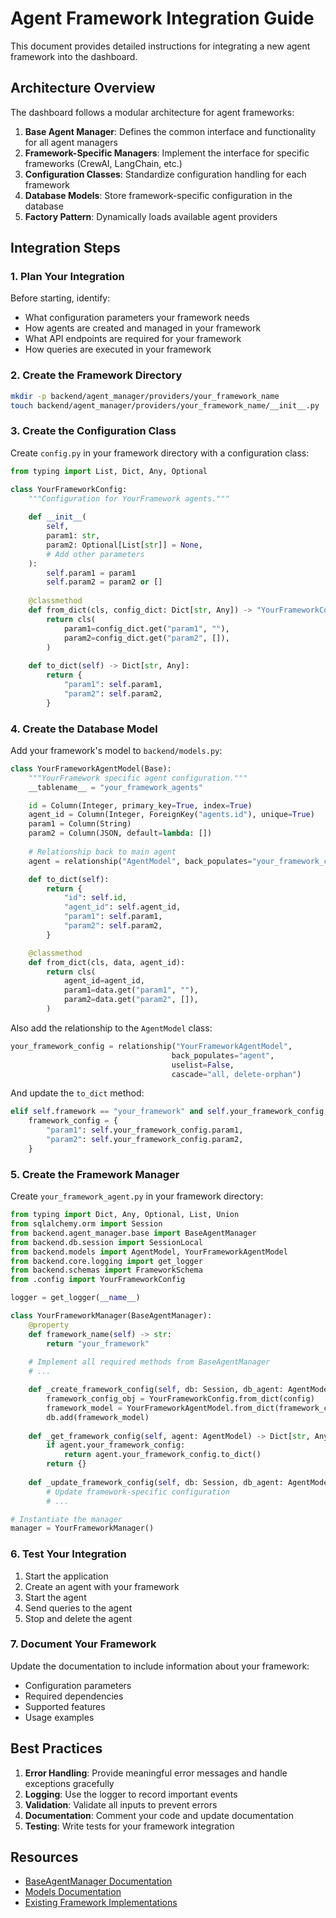# Agent Framework Integration Guide

This document provides detailed instructions for integrating a new agent framework into the dashboard.

## Architecture Overview

The dashboard follows a modular architecture for agent frameworks:

1. **Base Agent Manager**: Defines the common interface and functionality for all agent managers
2. **Framework-Specific Managers**: Implement the interface for specific frameworks (CrewAI, LangChain, etc.)
3. **Configuration Classes**: Standardize configuration handling for each framework
4. **Database Models**: Store framework-specific configuration in the database
5. **Factory Pattern**: Dynamically loads available agent providers

## Integration Steps

### 1. Plan Your Integration

Before starting, identify:

- What configuration parameters your framework needs
- How agents are created and managed in your framework
- What API endpoints are required for your framework
- How queries are executed in your framework

### 2. Create the Framework Directory

```bash
mkdir -p backend/agent_manager/providers/your_framework_name
touch backend/agent_manager/providers/your_framework_name/__init__.py
```

### 3. Create the Configuration Class

Create `config.py` in your framework directory with a configuration class:

```python
from typing import List, Dict, Any, Optional

class YourFrameworkConfig:
    """Configuration for YourFramework agents."""
    
    def __init__(
        self, 
        param1: str,
        param2: Optional[List[str]] = None,
        # Add other parameters
    ):
        self.param1 = param1
        self.param2 = param2 or []
        
    @classmethod
    def from_dict(cls, config_dict: Dict[str, Any]) -> "YourFrameworkConfig":
        return cls(
            param1=config_dict.get("param1", ""),
            param2=config_dict.get("param2", []),
        )
        
    def to_dict(self) -> Dict[str, Any]:
        return {
            "param1": self.param1,
            "param2": self.param2,
        }
```

### 4. Create the Database Model

Add your framework's model to `backend/models.py`:

```python
class YourFrameworkAgentModel(Base):
    """YourFramework specific agent configuration."""
    __tablename__ = "your_framework_agents"

    id = Column(Integer, primary_key=True, index=True)
    agent_id = Column(Integer, ForeignKey("agents.id"), unique=True)
    param1 = Column(String)
    param2 = Column(JSON, default=lambda: [])
    
    # Relationship back to main agent
    agent = relationship("AgentModel", back_populates="your_framework_config")

    def to_dict(self):
        return {
            "id": self.id,
            "agent_id": self.agent_id,
            "param1": self.param1,
            "param2": self.param2,
        }

    @classmethod
    def from_dict(cls, data, agent_id):
        return cls(
            agent_id=agent_id,
            param1=data.get("param1", ""),
            param2=data.get("param2", []),
        )
```

Also add the relationship to the `AgentModel` class:

```python
your_framework_config = relationship("YourFrameworkAgentModel", 
                                    back_populates="agent", 
                                    uselist=False, 
                                    cascade="all, delete-orphan")
```

And update the `to_dict` method:

```python
elif self.framework == "your_framework" and self.your_framework_config:
    framework_config = {
        "param1": self.your_framework_config.param1,
        "param2": self.your_framework_config.param2,
    }
```

### 5. Create the Framework Manager

Create `your_framework_agent.py` in your framework directory:

```python
from typing import Dict, Any, Optional, List, Union
from sqlalchemy.orm import Session
from backend.agent_manager.base import BaseAgentManager
from backend.db.session import SessionLocal
from backend.models import AgentModel, YourFrameworkAgentModel
from backend.core.logging import get_logger
from backend.schemas import FrameworkSchema
from .config import YourFrameworkConfig

logger = get_logger(__name__)

class YourFrameworkManager(BaseAgentManager):
    @property
    def framework_name(self) -> str:
        return "your_framework"
    
    # Implement all required methods from BaseAgentManager
    # ...

    def _create_framework_config(self, db: Session, db_agent: AgentModel, config: Dict[str, Any]) -> None:
        framework_config_obj = YourFrameworkConfig.from_dict(config)
        framework_model = YourFrameworkAgentModel.from_dict(framework_config_obj.to_dict(), db_agent.id)
        db.add(framework_model)
    
    def _get_framework_config(self, agent: AgentModel) -> Dict[str, Any]:
        if agent.your_framework_config:
            return agent.your_framework_config.to_dict()
        return {}
    
    def _update_framework_config(self, db: Session, db_agent: AgentModel, config: Dict[str, Any]) -> None:
        # Update framework-specific configuration
        # ...

# Instantiate the manager
manager = YourFrameworkManager()
```


### 6. Test Your Integration

1. Start the application
2. Create an agent with your framework
3. Start the agent
4. Send queries to the agent
5. Stop and delete the agent

### 7. Document Your Framework

Update the documentation to include information about your framework:

- Configuration parameters
- Required dependencies
- Supported features
- Usage examples

## Best Practices

1. **Error Handling**: Provide meaningful error messages and handle exceptions gracefully
2. **Logging**: Use the logger to record important events
3. **Validation**: Validate all inputs to prevent errors
4. **Documentation**: Comment your code and update documentation
5. **Testing**: Write tests for your framework integration

## Resources

- [BaseAgentManager Documentation](../backend/agent_manager/base.py)
- [Models Documentation](../backend/models.py)
- [Existing Framework Implementations](../backend/agent_manager/agent_providers/)
